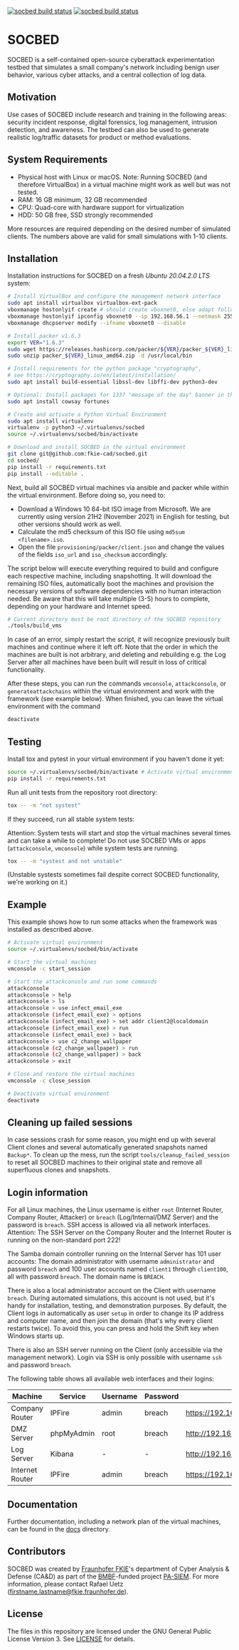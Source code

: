 [![socbed build status](https://github.com/fkie-cad/socbed/actions/workflows/socbed-unittest.yml/badge.svg?branch=main)](https://github.com/fkie-cad/socbed/actions/workflows/socbed-unittest.yml?query=branch%3Amain)
[![socbed build status](https://github.com/fkie-cad/socbed/actions/workflows/socbed-systemtest.yml/badge.svg?branch=main)](https://github.com/fkie-cad/socbed/actions/workflows/socbed-systemtest.yml?query=branch%3Amain)

# SOCBED

SOCBED is a self-contained open-source cyberattack experimentation testbed that simulates a small company's network including benign user behavior, various cyber attacks, and a central collection of log data.

## Motivation

Use cases of SOCBED include research and training in the following areas: security incident response, digital forensics, log management, intrusion detection, and awareness.
The testbed can also be used to generate realistic log/traffic datasets for product or method evaluations.

## System Requirements

* Physical host with Linux or macOS. Note: Running SOCBED (and therefore VirtualBox) in a virtual machine might work as well but was not tested.
* RAM: 16 GB minimum, 32 GB recommended
* CPU: Quad-core with hardware support for virtualization
* HDD: 50 GB free, SSD strongly recommended

More resources are required depending on the desired number of simulated clients.
The numbers above are valid for small simulations with 1-10 clients.

## Installation

Installation instructions for SOCBED on a fresh *Ubuntu 20.04.2.0 LTS* system:

```sh
# Install VirtualBox and configure the management network interface
sudo apt install virtualbox virtualbox-ext-pack
vboxmanage hostonlyif create # should create vboxnet0, else adapt following lines
vboxmanage hostonlyif ipconfig vboxnet0 --ip 192.168.56.1 --netmask 255.255.255.0
vboxmanage dhcpserver modify --ifname vboxnet0 --disable

# Install packer v1.6.3
export VER="1.6.3"
sudo wget https://releases.hashicorp.com/packer/${VER}/packer_${VER}_linux_amd64.zip
sudo unzip packer_${VER}_linux_amd64.zip -d /usr/local/bin

# Install requirements for the python package "cryptography",
# see https://cryptography.io/en/latest/installation/
sudo apt install build-essential libssl-dev libffi-dev python3-dev

# Optional: Install packages for 1337 "message of the day" banner in the attackconsole
sudo apt install cowsay fortunes

# Create and activate a Python Virtual Environment
sudo apt install virtualenv
virtualenv -p python3 ~/.virtualenvs/socbed
source ~/.virtualenvs/socbed/bin/activate

# Download and install SOCBED in the virtual environment
git clone git@github.com:fkie-cad/socbed.git
cd socbed/
pip install -r requirements.txt
pip install --editable .
```

Next, build all SOCBED virtual machines via ansible and packer while within the virtual environment. Before doing so, you need to:
- Download a Windows 10 64-bit ISO image from Microsoft. We are currently using version 21H2 (November 2021) in English for testing, but other versions should work as well.
- Calculate the md5 checksum of this ISO file using `md5sum <filename>.iso`.
- Open the file `provisioning/packer/client.json` and change the values of the fields `iso_url` and `iso_checksum` accordingly.

The script below will execute everything required to build and configure each respective machine, including snapshotting.
It will download the remaining ISO files, automatically boot the machines and provision the necessary versions of software dependencies with no human interaction needed.
Be aware that this will take multiple (3-5) hours to complete, depending on your hardware and Internet speed.

```sh
# Current directory must be root directory of the SOCBED repository
./tools/build_vms
```
In case of an error, simply restart the script, it will recognize previously built machines and continue where it left off.
Note that the order in which the machines are built is not arbitrary, and deleting and rebuilding e.g. the Log Server after all machines have been built will result in loss of critical functionality.

After these steps, you can run the commands `vmconsole`, `attackconsole`, or `generateattackchains` within the virtual environment and work with the framework (see example below).
When finished, you can leave the virtual environment with the command
```sh
deactivate
```

## Testing

Install tox and pytest in your virtual environment if you haven't done it yet:
```sh
source ~/.virtualenvs/socbed/bin/activate # Activate virtual environment
pip install -r requirements.txt
```

Run all unit tests from the repository root directory:
```sh
tox -- -m "not systest"
```

If they succeed, run all stable system tests:

Attention: System tests will start and stop the virtual machines several times and can take a while to complete!
Do not use SOCBED VMs or apps (`attackconsole`, `vmconsole`) while system tests are running.

```sh
tox -- -m "systest and not unstable"
```
(Unstable systests sometimes fail despite correct SOCBED functionality, we're working on it.)

## Example

This example shows how to run some attacks when the framework was installed as described above.

```sh
# Activate virtual environment
source ~/.virtualenvs/socbed/bin/activate

# Start the virtual machines
vmconsole -c start_session

# Start the attackconsole and run some commands
attackconsole
attackconsole > help
attackconsole > ls
attackconsole > use infect_email_exe
attackconsole (infect_email_exe) > options
attackconsole (infect_email_exe) > set addr client2@localdomain
attackconsole (infect_email_exe) > run
attackconsole (infect_email_exe) > back
attackconsole > use c2_change_wallpaper
attackconsole (c2_change_wallpaper) > run
attackconsole (c2_change_wallpaper) > back
attackconsole > exit

# Close and restore the virtual machines
vmconsole -c close_session

# Deactivate virtual environment
deactivate
```

## Cleaning up failed sessions

In case sessions crash for some reason, you might end up with several Client clones and several automatically generated snapshots named `Backup*`.
To clean up the mess, run the script `tools/cleanup_failed_session` to reset all SOCBED machines to their original state and remove all superfluous clones and snapshots.

## Login information

For all Linux machines, the Linux username is either `root` (Internet Router, Company Router, Attacker) or `breach` (Log/Internal/DMZ Server) and the password is `breach`.
SSH access is allowed via all network interfaces.
Attention: The SSH Server on the Company Router and the Internet Router is running on the non-standard port 222!

The Samba domain controller running on the Internal Server has 101 user accounts:
The domain administrator with username `administrator` and password `breach` and 100 user accounts named `client1` through `client100`, all with password `breach`.
The domain name is `BREACH`.

There is also a local administrator account on the Client with username `breach`.
During automated simulations, this account is not used, but it's handy for installation, testing, and demonstration purposes.
By default, the Client logs in automatically as user `setup` in order to change its IP address and computer name, and then join the domain (that's why every client restarts twice).
To avoid this, you can press and hold the Shift key when Windows starts up.

There is also an SSH server running on the Client (only accessible via the management network).
Login via SSH is only possible with username `ssh` and password `breach`.

The following table shows all available web interfaces and their logins:

| Machine | Service | Username | Password | URL |
| --- | --- | --- | --- | --- |
| Company Router | IPFire | admin | breach | https://192.168.56.10:444/ |
| DMZ Server | phpMyAdmin | root | breach | http://192.168.56.20/phpmyadmin/ |
| Log Server | Kibana | - | - | http://192.168.56.12:5601/app/kibana |
| Internet Router | IPFire | admin | breach | https://192.168.56.30:444/ |

## Documentation

Further documentation, including a network plan of the virtual machines, can be found in the [docs](docs/) directory.

## Contributors

SOCBED was created by [Fraunhofer FKIE](https://www.fkie.fraunhofer.de/)'s department of Cyber Analysis & Defense (CA&D) as part of the [BMBF](https://www.bmbf.de/)-funded project [PA-SIEM](https://www.forschung-it-sicherheit-kommunikationssysteme.de/projekte/pa-siem).
For more information, please contact Rafael Uetz (firstname.lastname@fkie.fraunhofer.de).

## License

The files in this repository are licensed under the GNU General Public License Version 3. See [LICENSE](LICENSE) for details.
